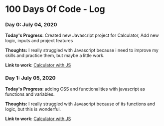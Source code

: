 # 100 Days Of Code - Log

### Day 0: July 04, 2020

**Today's Progress**: Created new Javascript project for Calculator, Add new logic, inputs and project features 

**Thoughts:** I really struggled with Javascript because i need to improve my skills and practice them, but maybe a little work.

**Link to work**: [Calculator with JS](https://github.com/DemetriuGabriel/getkcal)

### Day 1: July 05, 2020

**Today's Progress**: adding CSS and functionalities with javascript as functions and variables.

**Thoughts:** I really struggled with Javascript because of its functions and logic, but this is wonderful.

**Link to work**: [Calculator with JS](https://github.com/DemetriuGabriel/getkcal)
